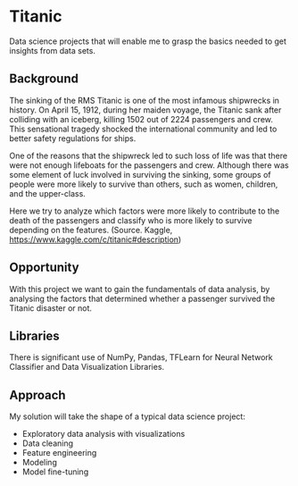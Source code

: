 # Titanic
Data science projects that will enable me to grasp the basics needed to get insights from data sets.

## Background
The sinking of the RMS Titanic is one of the most infamous shipwrecks in history. On April 15, 1912, during her maiden voyage, the Titanic sank after colliding with an iceberg, killing 1502 out of 2224 passengers and crew. This sensational tragedy shocked the international community and led to better safety regulations for ships.

One of the reasons that the shipwreck led to such loss of life was that there were not enough lifeboats for the passengers and crew. Although there was some element of luck involved in surviving the sinking, some groups of people were more likely to survive than others, such as women, children, and the upper-class.

Here we try to analyze which factors were more likely to contribute to the death of the passengers and classify who is more likely to survive depending on the features.
(Source. Kaggle, https://www.kaggle.com/c/titanic#description)

## Opportunity
With this project we want to gain the fundamentals of data analysis, by analysing the factors that determined whether a passenger survived the Titanic disaster or not.

## Libraries
There is significant use of NumPy, Pandas, TFLearn for Neural Network Classifier and Data Visualization Libraries.

## Approach
My solution will take the shape of a typical data science project: 

- Exploratory data analysis with visualizations
- Data cleaning
- Feature engineering
- Modeling 
- Model fine-tuning

